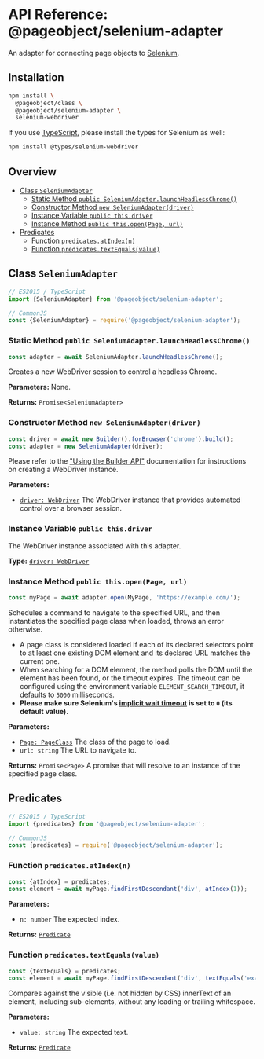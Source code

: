 # API Reference: @pageobject/selenium-adapter

An adapter for connecting page objects to [Selenium][selenium].

## Installation

```sh
npm install \
  @pageobject/class \
  @pageobject/selenium-adapter \
  selenium-webdriver
```

If you use [TypeScript][typescript], please install the types for Selenium as well:

```sh
npm install @types/selenium-webdriver
```

## Overview

- [Class `SeleniumAdapter`](#class-seleniumadapter)
  - [Static Method `public SeleniumAdapter.launchHeadlessChrome()`](#static-method-public-seleniumadapterlaunchheadlesschrome)
  - [Constructor Method `new SeleniumAdapter(driver)`](#constructor-method-new-seleniumadapterdriver)
  - [Instance Variable `public this.driver`](#instance-variable-public-thisdriver)
  - [Instance Method `public this.open(Page, url)`](#instance-method-public-thisopenpage-url)
- [Predicates](#predicates)
  - [Function `predicates.atIndex(n)`](#function-predicatesatindexn)
  - [Function `predicates.textEquals(value)`](#function-predicatestextequalsvalue)

## Class `SeleniumAdapter`

```js
// ES2015 / TypeScript
import {SeleniumAdapter} from '@pageobject/selenium-adapter';

// CommonJS
const {SeleniumAdapter} = require('@pageobject/selenium-adapter');
```

### Static Method `public SeleniumAdapter.launchHeadlessChrome()`

```js
const adapter = await SeleniumAdapter.launchHeadlessChrome();
```

Creates a new WebDriver session to control a headless Chrome.

**Parameters:** None.

**Returns:** `Promise<SeleniumAdapter>`

### Constructor Method `new SeleniumAdapter(driver)`

```js
const driver = await new Builder().forBrowser('chrome').build();
const adapter = new SeleniumAdapter(driver);
```

Please refer to the ["Using the Builder API"][selenium] documentation for instructions on creating a WebDriver instance.

**Parameters:**

- [`driver: WebDriver`][selenium-webdriver] The WebDriver instance that provides automated control over a browser session.

### Instance Variable `public this.driver`

The WebDriver instance associated with this adapter.

**Type:** [`driver: WebDriver`][selenium-webdriver]

### Instance Method `public this.open(Page, url)`

```js
const myPage = await adapter.open(MyPage, 'https://example.com/');
```

Schedules a command to navigate to the specified URL, and then instantiates the specified page class when loaded, throws an error otherwise.

- A page class is considered loaded if each of its declared selectors point to at least one existing DOM element and its declared URL matches the current one.
- When searching for a DOM element, the method polls the DOM until the element has been found, or the timeout expires. The timeout can be configured using the environment variable `ELEMENT_SEARCH_TIMEOUT`, it defaults to `5000` milliseconds.
- **Please make sure Selenium's [implicit wait timeout][selenium-timeouts] is set to `0` (its default value).**

**Parameters:**

- [`Page: PageClass`](class.md#type-pageclass) The class of the page to load.
- `url: string` The URL to navigate to.

**Returns:** `Promise<Page>` A promise that will resolve to an instance of the specified page class.

## Predicates

```js
// ES2015 / TypeScript
import {predicates} from '@pageobject/selenium-adapter';

// CommonJS
const {predicates} = require('@pageobject/selenium-adapter');
```

### Function `predicates.atIndex(n)`

```js
const {atIndex} = predicates;
const element = await myPage.findFirstDescendant('div', atIndex(1));
```

**Parameters:**

- `n: number` The expected index.

**Returns:** [`Predicate`](class.md#type-predicate)

### Function `predicates.textEquals(value)`

```js
const {textEquals} = predicates;
const element = await myPage.findFirstDescendant('div', textEquals('example'));
```

Compares against the visible (i.e. not hidden by CSS) innerText of an element, including sub-elements, without any leading or trailing whitespace.

**Parameters:**

- `value: string` The expected text.

**Returns:** [`Predicate`](class.md#type-predicate)

[selenium]: http://seleniumhq.github.io/selenium/docs/api/javascript/index.html
[selenium-timeouts]: http://seleniumhq.github.io/selenium/docs/api/javascript/module/selenium-webdriver/lib/webdriver_exports_Timeouts.html
[selenium-webdriver]: http://seleniumhq.github.io/selenium/docs/api/javascript/module/selenium-webdriver/index_exports_WebDriver.html
[typescript]: https://www.typescriptlang.org/

